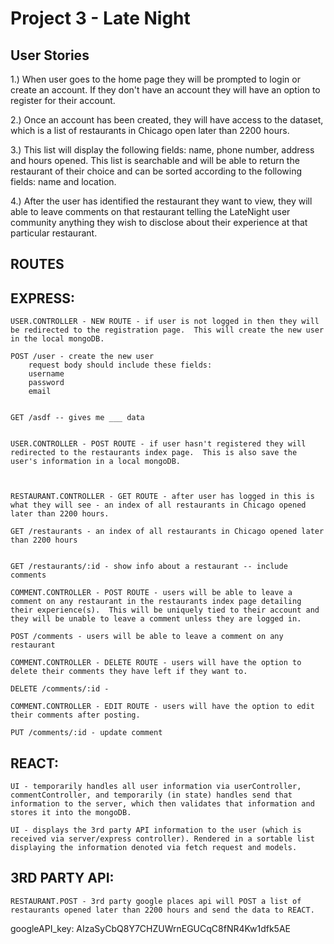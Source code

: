 # Project 3 - Late Night

## User Stories

1.) When user goes to the home page they will be prompted to login or create an account.  If they don't have an account they will have an option to register for their account.

2.) Once an account has been created, they will have access to the dataset, which is a list of restaurants in Chicago open later than 2200 hours.

3.) This list will display the following fields: name, phone number, address and hours opened. This list is searchable and will be able to return the restaurant of their choice and can be sorted according to the following fields: name and location.

4.) After the user has identified the restaurant they want to view, they will able to leave comments on that restaurant telling the LateNight user community anything they wish to disclose about their experience at that particular restaurant.

## ROUTES

## EXPRESS:

 	USER.CONTROLLER - NEW ROUTE - if user is not logged in then they will be redirected to the registration page.  This will create the new user in the local mongoDB.

 	POST /user - create the new user
 		request body should include these fields:
 		username
 		password
 		email


 	GET /asdf -- gives me ___ data


 	USER.CONTROLLER - POST ROUTE - if user hasn't registered they will redirected to the restaurants index page.  This is also save the user's information in a local mongoDB.



 	RESTAURANT.CONTROLLER - GET ROUTE - after user has logged in this is what they will see - an index of all restaurants in Chicago opened later than 2200 hours.

 	GET /restaurants - an index of all restaurants in Chicago opened later than 2200 hours


 	GET /restaurants/:id - show info about a restaurant -- include comments 

 	COMMENT.CONTROLLER - POST ROUTE - users will be able to leave a comment on any restaurant in the restaurants index page detailing their experience(s).  This will be uniquely tied to their account and they will be unable to leave a comment unless they are logged in.

 	POST /comments - users will be able to leave a comment on any restaurant

 	COMMENT.CONTROLLER - DELETE ROUTE - users will have the option to delete their comments they have left if they want to.

 	DELETE /comments/:id - 

 	COMMENT.CONTROLLER - EDIT ROUTE - users will have the option to edit their comments after posting.

 	PUT /comments/:id - update comment

## REACT:
	UI - temporarily handles all user information via userController, commentController, and temporarily (in state) handles send that information to the server, which then validates that information and stores it into the mongoDB.

	UI - displays the 3rd party API information to the user (which is received via server/express controller). Rendered in a sortable list displaying the information denoted via fetch request and models.

## 3RD PARTY API:
	RESTAURANT.POST - 3rd party google places api will POST a list of restaurants opened later than 2200 hours and send the data to REACT.










googleAPI_key:  AIzaSyCbQ8Y7CHZUWrnEGUCqC8fNR4Kw1dfk5AE
